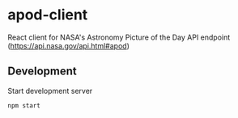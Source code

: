 # apod-client
React client for NASA's Astronomy Picture of the Day API endpoint (https://api.nasa.gov/api.html#apod)

## Development

Start development server

``` bash
npm start
```